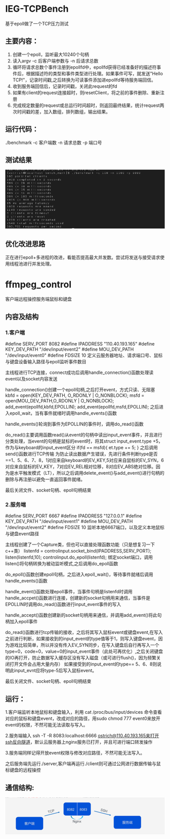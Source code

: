# IEG-TCPBench
基于epoll做了一个TCP压力测试

## 主要内容：
1. 创建一个epoll，监听最大10240个句柄
2. 读入argv -c 后客户端参数与 -n 后请求总数
3. 循环将请求总数个事件注册到epollfd中，epollfd获得已经准备好的描述符事件后，根据描述符的类型和事件类型进行处理。如果事件可写，就发送"Hello TCP!"，记录时间戳,之后转换为可读事件添加进epollfd等待服务端回信。
4. 收到服务端回信后，记录时间戳，关闭此request的fd
5. 如果有client的request连接超时，则resetClient，将之前的事件删除、重新注册
6. 完成规定数量的request或总运行时间超时，则返回最终结果，统计request两次时间戳的差，加入数组，排列数组，输出结果。

## 运行代码：
./benchmark -c 客户端数 -n 请求总数 -p 端口号

## 测试结果
![alt](https://github.com/Ostrich96/IEG/blob/main/result/result.png)
## 优化改进思路
正在进行epoll+多进程的改进，看能否提高最大并发数。尝试将发送与接受请求使用线程池进行并发处理。


# ffmpeg_control
客户端远程操控服务端鼠标和键盘


## 内容及结构
### 1.客户端
#define SERV_PORT 8082
#define IPADDRESS "110.40.193.165"
#define KEY_DEV_PATH "/dev/input/event2"
#define MOU_DEV_PATH "/dev/input/event0"
#define FDSIZE 10
定义云服务器地址、请求端口号、鼠标与键盘设备输入路径与epoll监听事件数目

主线程进行TCP连接，connect成功后调用handle_connection()函数处理读event以及socket内容发送

handle_connection()创建一个epoll句柄,之后打开event，方式只读、无阻塞
kbfd = open(KEY_DEV_PATH, O_RDONLY | O_NONBLOCK);
msfd = open(MOU_DEV_PATH,O_RDONLY | O_NONBLOCK);
add_event(epollfd,kbfd,EPOLLIN);
add_event(epollfd,msfd,EPOLLIN);
之后进入epoll_wait，当有事件就绪时调用handle_events()函数

handle_events()轮询到事件为EPOLLIN的事件时，调用do_read()函数

do_read()主要调用函数read()从event的句柄中读出input_event事件，并且进行分类处理，当event的句柄是鼠标的event时，将其struct input_event.type +5，作为与keyboard的input_event区分
    if(fd == msfd){
        et.type += 5;
    }
之后调用send()函数进行TCP传输
为防止读出数据产生错误，先进行条件判断type是否==1、5、6、7、8，1对应来自keyboard的EV_KEY,5对应来自鼠标的EV_SYN，6对应来自鼠标的EV_KEY，7对应EV_REL相对位移，8对应EV_ABS绝对位移。因为是水平触发模式（LT），所以之后调用delete_event()与add_event()进行句柄的删除与再注册以避免一直返回事件就绪。

最后关闭文件、socket句柄、epoll句柄结束

### 2.服务端
#define SERV_PORT 6667
#define IPADDRESS "127.0.0.1"
#define KEY_DEV_PATH "/dev/input/event1"
#define MOU_DEV_PATH "/dev/input/event2"
#define FDSIZE 10
监听本地6667端口，以及定义本地鼠标与键盘event路径

主线程创建了一个Capture类，但也可以直接处理函数功能（只是想复习一下c++类）
listenfd = controlinput.socket_bind(IPADDRESS,SERV_PORT);
listen(listenfd,10);
controlinput.do_epoll(listenfd);
绑定socket端口，调用listen()将句柄转换为被动监听模式,之后调用do_epoll函数

do_epoll()函数创建epoll句柄，之后进入epoll_wait()，等待事件就绪后调用handle_events()函数

handle_event()函数处理epoll事件，当事件句柄是listenfd时调用handle_accpet()函数进行连接，创建新的socket句柄用来通信，当事件是EPOLLIN时调用do_read()函数进行input_event事件的写入

handle_accept()函数创建新的socket句柄用来通信，并调用add_event()将此句柄加入epoll事件

do_read()函数进行tcp传输的接收，之后将其写入鼠标event或键盘event,在写入之前进行判断，如果接收到的input_event的type值等于1，则写入键盘event，因为游戏比较简单，所以并没有传入EV_SYN同步，在写入键盘后自行再写入一个type=0，code=0，value=0的input_event事件（此处可再优化）,之后关闭键盘的IO再打开，防止数据写入缓存区没有写入磁盘（或可进行flush()，因为频繁关闭打开文件会占用大量内存）
如果接受到的input_event的type== 5、6、8则说明此input_evnt应将type-5后写入鼠标event。

最后关闭文件、socket句柄、epoll句柄结束


## 运行：
1.客户端监听本地鼠标和键盘输入，利用 cat /proc/bus/input/devices 命令查看对应的鼠标和键盘event，改成对应的路径，用sudo chmod 777 event0来放开event的权限，不然可能无法读取与写入。

2.服务端输入 ssh -T -R 8083:localhost:6666 ostrich@110.40.193.165来打开ssh反向隧道，默认云服务器上nginx服务已打开，并且可进行端口转发操作

3.服务端同样记得开放event权限与修改对应路径，不然可能无法写入。

之后服务端先运行./server,客户端再运行./client则可通过公网进行数据传输与鼠标键盘的远程操控

## 通信结构:
![alt](https://github.com/Ostrich96/IEG/blob/main/result/structure.png)